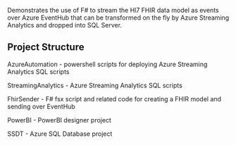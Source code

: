 Demonstrates the use of F# to stream the Hl7 FHIR data model as events over Azure EventHub that can be transformed on the fly by Azure Streaming Analytics and dropped into SQL Server. 

Project Structure
---
AzureAutomation - powershell scripts for deploying Azure Streaming Analytics SQL scripts

StreamingAnalytics - Azure Streaming Analytics SQL scripts

FhirSender - F# fsx script and related code for creating a FHIR model and sending over EventHub

PowerBI - PowerBI designer project

SSDT - Azure SQL Database project


